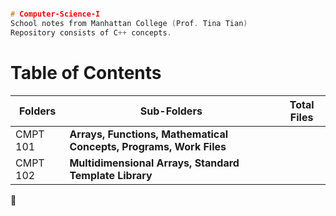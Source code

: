 ```cpp

# Computer-Science-I
School notes from Manhattan College (Prof. Tina Tian)
Repository consists of C++ concepts.
```
<h1>Table of Contents</h1>

Folders | Sub-Folders | Total Files |
------------ | ------------- | ---
CMPT 101 | **Arrays, Functions, Mathematical Concepts, Programs, Work Files**
CMPT 102 | **Multidimensional Arrays, Standard Template Library**

:whale2:
